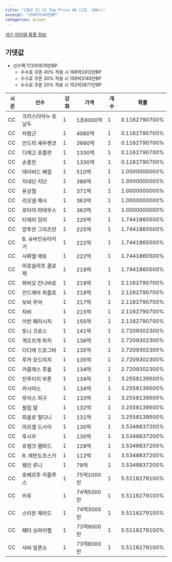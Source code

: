 ```yaml
---
title: "[일반 S] CC Top Price 40 (1강, 106+)"
excerpt: "159억3145만BP"
categories: player
---
```

[넥슨 아이템 확률 정보](http://iteminfo.nexon.com/probability/fo4?sn=7406)

## 기댓값
  - 선수팩 173억1679만BP
    - 수수료 쿠폰 40% 적용 시 166억2412만BP
    - 수수료 쿠폰 30% 적용 시 159억3145만BP
    - 수수료 쿠폰 20% 적용 시 152억3877만BP


|시즌|선수|강화|가격|개수|확률|
|---|---|---|---|---|---|
|CC|크리스티아누 호날두|1|1조6000억|1|0.1162790700%|
|CC|차범근|1|4060억|1|0.1162790700%|
|CC|안드리 셰우첸코|1|3990억|1|0.1162790700%|
|CC|디에고 포를란|1|1330억|1|0.1162790700%|
|CC|손흥민|1|1330억|1|0.1162790700%|
|CC|데이비드 베컴|1|510억|1|1.0000000000%|
|CC|지네딘 지단|1|386억|1|1.0000000000%|
|CC|유상철|1|371억|1|1.0000000000%|
|CC|리오넬 메시|1|363억|1|1.0000000000%|
|CC|로타어 마테우스|1|363억|1|1.0000000000%|
|CC|티에리 앙리|1|225억|1|1.7441860500%|
|CC|앙투안 그리즈만|1|225억|1|1.7441860500%|
|CC|B. 슈바인슈타이거|1|222억|1|1.7441860500%|
|CC|사뮈엘 에토|1|222억|1|1.7441860500%|
|CC|미로슬라프 클로제|1|219억|1|1.7441860500%|
|CC|파비오 칸나바로|1|219억|1|2.1162790700%|
|CC|안드레아 피를로|1|218억|1|2.1162790700%|
|CC|보비 무어|1|217억|1|2.1162790700%|
|CC|차비|1|215억|1|2.1162790700%|
|CC|이반 페리시치|1|155억|1|2.1162790700%|
|CC|토니 크로스|1|141억|1|2.7209302300%|
|CC|게오르게 하지|1|136억|1|2.7209302300%|
|CC|디디에 드로그바|1|135억|1|2.7209302300%|
|CC|루카 모드리치|1|135억|1|2.7209302300%|
|CC|카를레스 푸욜|1|134억|1|2.7209302300%|
|CC|잔루이지 부폰|1|134억|1|3.2558139500%|
|CC|카시야스|1|134억|1|3.2558139500%|
|CC|루이스 피구|1|133억|1|3.2558139500%|
|CC|필립 람|1|132억|1|3.2558139500%|
|CC|파올로 말디니|1|131억|1|3.2558139500%|
|CC|마르셀 드사이|1|130억|1|3.5348837200%|
|CC|루시우|1|130억|1|3.5348837200%|
|CC|프랭크 램파드|1|128억|1|3.5348837200%|
|CC|R. 레반도프스키|1|112억|1|3.5348837200%|
|CC|웨인 루니|1|79억|1|3.5348837200%|
|CC|호베르투 카를루스|1|75억1000만|1|5.5116279100%|
|CC|카푸|1|74억5000만|1|5.5116279100%|
|CC|스티븐 제라드|1|74억3000만|1|5.5116279100%|
|CC|페터 슈마이켈|1|73억9000만|1|5.5116279100%|
|CC|샤비 알론소|1|73억8000만|1|5.5116279100%|
